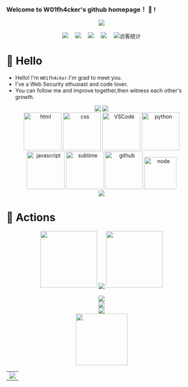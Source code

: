 ### Welcome to W01fh4cker's github homepage！ 👋 !  

<div align="center" ><img order-radius="100px" src="https://www.png8.com/imgs/2022/06/25/c1239f843428bb8a.png"/></div>

<br>

<div align="center">
  <a href="https://www.w01f.org/"><img src="https://img.shields.io/badge/website-%E4%B8%AA%E4%BA%BA%E7%BD%91%E7%AB%99-blue"></a>&emsp;
  <a href="https://twitter.com/W01fh4cker/"><img src="https://img.shields.io/badge/twitter-%E6%8E%A8%E7%89%B9-blue"></a>&emsp;
  <a href="https://blog.csdn.net/NicolasZQ/"><img src="https://img.shields.io/badge/CSDN-%E5%8D%9A%E5%AE%A2-c32136"></a>&emsp;
  <a href="https://space.bilibili.com/1910328085/"><img src="https://img.shields.io/badge/bilibili-B%E7%AB%99-ff69b4"></a>&emsp;
<!-- 访客数统计徽标 -->
  <img src="https://visitor-badge.glitch.me/badge?page_id=W01fh4cker.Serein&left_color=green&right_color=red" alt="访客统计" /></div>




#  🙋 Hello

- Hello! I'm `W01fh4cker`.I'm grad to meet you.
- I've a Web Security ethusiast and code lover.
- You can follow me and improve together,then witness each other's growth.

<div align="center">
<a href="https://github.com/W01fh4cker/Serein">
  <img src="https://github-readme-stats.vercel.app/api/pin/?username=W01fh4cker&repo=Serein&theme=dark&bg_color=0d1117&hide_border=true" /></a>
<a href="https://github.com/W01fh4cker/HunterXray">
  <img src="https://github-readme-stats.vercel.app/api/pin/?username=W01fh4cker&repo=HunterXray&theme=dark&bg_color=0d1117&hide_border=true" /></a>
</div>


<div align="center">
  <img alt-"html5" src="https://media.giphy.com/media/XAxylRMCdpbEWUAvr8/giphy.gif" width="100" title="html">
  <img alt="css" src="https://media.giphy.com/media/fsEaZldNC8A1PJ3mwp/giphy.gif" width="100" title="css">
  <img alt="VSCode" src="https://i.giphy.com/media/IdyAQJVN2kVPNUrojM/200.webp" width="100" title="vscode">
  <img alt="python" src="https://i.giphy.com/media/LMt9638dO8dftAjtco/200.webp" width="100" title="python">
  <img alt="javascript" src="https://media3.giphy.com/media/ln7z2eWriiQAllfVcn/200w.webp" width="100" title="javascript">
  <img alt="sublime" src="https://media.giphy.com/media/jnDKffgCfGYOp6cMTK/giphy.gif" width="100" title="sublime">
  <img alt="github" src="https://i.giphy.com/media/KzJkzjggfGN5Py6nkT/200.webp" width="100" title="github">
  <img alt="node" src="https://media.giphy.com/media/kdFc8fubgS31b8DsVu/giphy.gif" width="85" title="node">
</div>


<div align="center"><img src="https://cdn.jsdelivr.net/gh/sun0225SUN/photos/images/202110311924844.png" /></div>



# 🚀 Actions


<div align="center">
  <img width="150" src="https://s2.loli.net/2022/06/25/54yrvuoPcIQMGi2.png" />
  <img align="center" src="https://github-readme-streak-stats.herokuapp.com/?user=W01fh4cker&theme=dark&hide_border=true" />
  <img width="150" src="https://s2.loli.net/2022/06/25/I1xg79CGyHZcTJh.png" />
</div>

<br>

<div align="center"> <img src="https://metrics.lecoq.io/W01fh4cker?template=classic&base.indepth=false&base.hireable=false&config.timezone=Asia%2FShanghai"> </div>  

<div align="center"><img src="https://quotes-github-readme.vercel.app/api?type=horizontal&theme=algolia"></div>



<div align="center"> <img src="https://github-profile-trophy.vercel.app/?username=W01fh4cker" /> </div>

<div align="center">
  <img height="137px" src="https://github-readme-stats.vercel.app/api?username=W01fh4cker&hide_title=true&hide_border=true&show_icons=trueline_height=21&text_color=000&icon_color=000&bg_color=0,ea6161,ffc64d,fffc4d,52fa5a&theme=graywhite" />
</div>

<!-- GitHub Activity Graph -->
<table align="center">
  <tr>
    <td colspan="2">
      <img src="https://activity-graph.herokuapp.com/graph?username=W01fh4cker&theme=xcode&bg_color=FF000000&hide_border=true" />
    </td>
  </tr>
</table>
